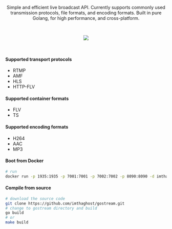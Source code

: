 <p align="center">
Simple and efficient live broadcast API. Currently supports commonly used transmission protocols, file formats, and encoding formats. Built in pure Golang, for high performance, and cross-platform.
</p>
<br>
<p align="center">
   <a href="https://goreportcard.com/report/github.com/imthaghost/goclone"><img src="https://goreportcard.com/badge/github.com/imthaghost/goclone"></a>
</p>
<br>

#### Supported transport protocols
- RTMP
- AMF
- HLS
- HTTP-FLV

#### Supported container formats
- FLV
- TS

#### Supported encoding formats
- H264
- AAC
- MP3

#### Boot from Docker
```bash
# run
docker run -p 1935:1935 -p 7001:7001 -p 7002:7002 -p 8090:8090 -d imthaghost/gostream
``` 
#### Compile from source
```bash
# download the source code
git clone https://github.com/imthaghost/gostream.git
# change to gostream directory and build
go build 
# or
make build
```



